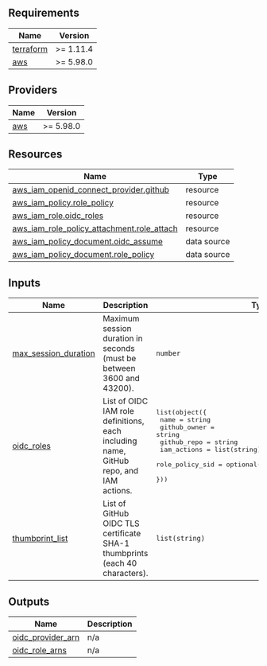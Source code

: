 ## Requirements

| Name | Version |
|------|---------|
| <a name="requirement_terraform"></a> [terraform](#requirement\_terraform) | >= 1.11.4 |
| <a name="requirement_aws"></a> [aws](#requirement\_aws) | >= 5.98.0 |

## Providers

| Name | Version |
|------|---------|
| <a name="provider_aws"></a> [aws](#provider\_aws) | >= 5.98.0 |

## Resources

| Name | Type |
|------|------|
| [aws_iam_openid_connect_provider.github](https://registry.terraform.io/providers/hashicorp/aws/latest/docs/resources/iam_openid_connect_provider) | resource |
| [aws_iam_policy.role_policy](https://registry.terraform.io/providers/hashicorp/aws/latest/docs/resources/iam_policy) | resource |
| [aws_iam_role.oidc_roles](https://registry.terraform.io/providers/hashicorp/aws/latest/docs/resources/iam_role) | resource |
| [aws_iam_role_policy_attachment.role_attach](https://registry.terraform.io/providers/hashicorp/aws/latest/docs/resources/iam_role_policy_attachment) | resource |
| [aws_iam_policy_document.oidc_assume](https://registry.terraform.io/providers/hashicorp/aws/latest/docs/data-sources/iam_policy_document) | data source |
| [aws_iam_policy_document.role_policy](https://registry.terraform.io/providers/hashicorp/aws/latest/docs/data-sources/iam_policy_document) | data source |

## Inputs

| Name | Description | Type | Default | Required |
|------|-------------|------|---------|:--------:|
| <a name="input_max_session_duration"></a> [max\_session\_duration](#input\_max\_session\_duration) | Maximum session duration in seconds (must be between 3600 and 43200). | `number` | `3600` | no |
| <a name="input_oidc_roles"></a> [oidc\_roles](#input\_oidc\_roles) | List of OIDC IAM role definitions, each including name, GitHub repo, and IAM actions. | <pre>list(object({<br/>    name            = string<br/>    github_owner    = string<br/>    github_repo     = string<br/>    iam_actions     = list(string)<br/>    role_policy_sid = optional(string, "GitHubOIDCAccess")<br/>  }))</pre> | n/a | yes |
| <a name="input_thumbprint_list"></a> [thumbprint\_list](#input\_thumbprint\_list) | List of GitHub OIDC TLS certificate SHA-1 thumbprints (each 40 characters). | `list(string)` | <pre>[<br/>  "6938fd4d98bab03faadb97b34396831e3780aea1"<br/>]</pre> | no |

## Outputs

| Name | Description |
|------|-------------|
| <a name="output_oidc_provider_arn"></a> [oidc\_provider\_arn](#output\_oidc\_provider\_arn) | n/a |
| <a name="output_oidc_role_arns"></a> [oidc\_role\_arns](#output\_oidc\_role\_arns) | n/a |
